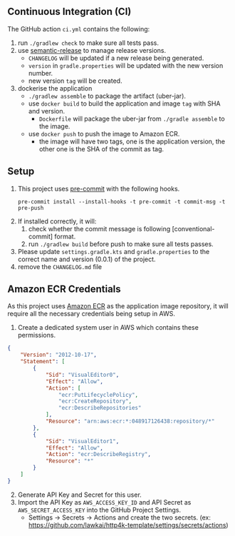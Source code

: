 Continuous Integration (CI)
---
The GitHub action `ci.yml` contains the following:
1. run `./gradlew check` to make sure all tests pass.
2. use [semantic-release](https://github.com/semantic-release/semantic-release) to manage release versions.
    - `CHANGELOG` will be updated if a new release being generated.
    - `version` in `gradle.properties` will be updated with the new version number.
    - new version `tag` will be created.
3. dockerise the application
    - `./gradlew assemble` to package the artifact (uber-jar).
    - use `docker build` to build the application and image `tag` with SHA and version.
      - `Dockerfile` will package the uber-jar from `./gradle assemble` to the image.
    - use `docker push` to push the image to Amazon ECR.
      - the image will have two tags, one is the application version, the other one is the SHA of the commit as tag.

Setup
---
1. This project uses [pre-commit](https://pre-commit.com) with the following hooks. 
   ```shell
   pre-commit install --install-hooks -t pre-commit -t commit-msg -t pre-push
   ```
2. If installed correctly, it will:
   1. check whether the commit message is following [conventional-commit] format.
   2. run `./gradlew build` before push to make sure all tests passes.
3. Please update `settings.gradle.kts` and `gradle.properties` to the correct name and version (0.0.1) of the project.
4. remove the `CHANGELOG.md` file

Amazon ECR Credentials
---
As this project uses [Amazon ECR](https://aws.amazon.com/ecr/) as the application image repository, 
it will require all the necessary credentials being setup in AWS.

1. Create a dedicated system user in AWS which contains these permissions.
```json
{
    "Version": "2012-10-17",
    "Statement": [
        {
            "Sid": "VisualEditor0",
            "Effect": "Allow",
            "Action": [
                "ecr:PutLifecyclePolicy",
                "ecr:CreateRepository",
                "ecr:DescribeRepositories"
            ],
            "Resource": "arn:aws:ecr:*:048917126438:repository/*"
        },
        {
            "Sid": "VisualEditor1",
            "Effect": "Allow",
            "Action": "ecr:DescribeRegistry",
            "Resource": "*"
        }
    ]
}
```
2. Generate API Key and Secret for this user.
3. Import the API Key as `AWS_ACCESS_KEY_ID` and API Secret as `AWS_SECRET_ACCESS_KEY` into the GitHub Project Settings.
   - Settings -> Secrets -> Actions and create the two secrets. (ex: https://github.com/lawkai/http4k-template/settings/secrets/actions)

